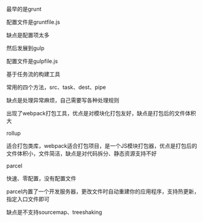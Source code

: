 最早的是grunt

配置文件是gruntfile.js

缺点是配置项太多



然后发展到gulp

配置文件是gulpfile.js

基于任务流的构建工具

常用的四个方法，src、task、dest、pipe

缺点是处理异常麻烦，自己需要写各种处理规则



出现了webpack打包工具，优点是对模块化打包友好，缺点是打包后的文件体积大



rollup

适合打包类库，webpack适合打包项目，是一个JS模块打包器，优点是打包后的文件体积小，文件简洁，缺点是对代码拆分、静态资源支持不好



parcel

快速、零配置，没有配置文件

parcel内置了一个开发服务器，更改文件时自动重建你的应用程序，支持热更新，指定入口文件即可

缺点是不支持sourcemap、treeshaking

